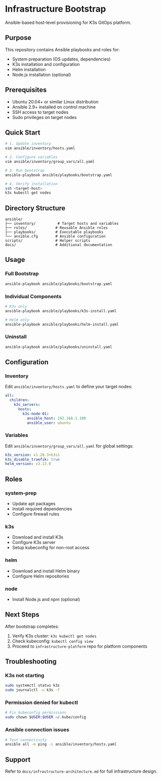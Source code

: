 # Infrastructure Bootstrap

Ansible-based host-level provisioning for K3s GitOps platform.

## Purpose

This repository contains Ansible playbooks and roles for:
- System preparation (OS updates, dependencies)
- K3s installation and configuration
- Helm installation
- Node.js installation (optional)

## Prerequisites

- Ubuntu 20.04+ or similar Linux distribution
- Ansible 2.9+ installed on control machine
- SSH access to target nodes
- Sudo privileges on target nodes

## Quick Start

```bash
# 1. Update inventory
vim ansible/inventory/hosts.yaml

# 2. Configure variables
vim ansible/inventory/group_vars/all.yaml

# 3. Run bootstrap
ansible-playbook ansible/playbooks/bootstrap.yaml

# 4. Verify installation
ssh <target-host>
k3s kubectl get nodes
```

## Directory Structure

```
ansible/
├── inventory/          # Target hosts and variables
├── roles/             # Reusable Ansible roles
├── playbooks/         # Executable playbooks
└── ansible.cfg        # Ansible configuration
scripts/               # Helper scripts
docs/                  # Additional documentation
```

## Usage

### Full Bootstrap
```bash
ansible-playbook ansible/playbooks/bootstrap.yaml
```

### Individual Components
```bash
# K3s only
ansible-playbook ansible/playbooks/k3s-install.yaml

# Helm only
ansible-playbook ansible/playbooks/helm-install.yaml
```

### Uninstall
```bash
ansible-playbook ansible/playbooks/uninstall.yaml
```

## Configuration

### Inventory

Edit `ansible/inventory/hosts.yaml` to define your target nodes:

```yaml
all:
  children:
    k3s_servers:
      hosts:
        k3s-node-01:
          ansible_host: 192.168.1.100
          ansible_user: ubuntu
```

### Variables

Edit `ansible/inventory/group_vars/all.yaml` for global settings:

```yaml
k3s_version: v1.28.3+k3s1
k3s_disable_traefik: true
helm_version: v3.13.0
```

## Roles

### system-prep
- Update apt packages
- Install required dependencies
- Configure firewall rules

### k3s
- Download and install K3s
- Configure K3s server
- Setup kubeconfig for non-root access

### helm
- Download and install Helm binary
- Configure Helm repositories

### node
- Install Node.js and npm (optional)

## Next Steps

After bootstrap completes:
1. Verify K3s cluster: `k3s kubectl get nodes`
2. Check kubeconfig: `kubectl config view`
3. Proceed to `infrastructure-platform` repo for platform components

## Troubleshooting

### K3s not starting
```bash
sudo systemctl status k3s
sudo journalctl -u k3s -f
```

### Permission denied for kubectl
```bash
# Fix kubeconfig permissions
sudo chown $USER:$USER ~/.kube/config
```

### Ansible connection issues
```bash
# Test connectivity
ansible all -m ping -i ansible/inventory/hosts.yaml
```

## Support

Refer to `docs/infrastructure-architecture.md` for full infrastructure design.
